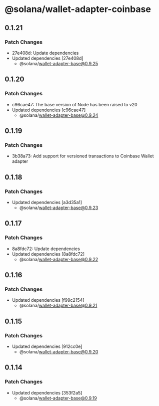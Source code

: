 # @solana/wallet-adapter-coinbase

## 0.1.21

### Patch Changes

- 27e408d: Update dependencies
- Updated dependencies [27e408d]
    - @solana/wallet-adapter-base@0.9.25

## 0.1.20

### Patch Changes

- c96cae47: The base version of Node has been raised to v20
- Updated dependencies [c96cae47]
    - @solana/wallet-adapter-base@0.9.24

## 0.1.19

### Patch Changes

- 3b38a73: Add support for versioned transactions to Coinbase Wallet adapter

## 0.1.18

### Patch Changes

- Updated dependencies [a3d35a1]
    - @solana/wallet-adapter-base@0.9.23

## 0.1.17

### Patch Changes

- 8a8fdc72: Update dependencies
- Updated dependencies [8a8fdc72]
    - @solana/wallet-adapter-base@0.9.22

## 0.1.16

### Patch Changes

- Updated dependencies [f99c2154]
    - @solana/wallet-adapter-base@0.9.21

## 0.1.15

### Patch Changes

- Updated dependencies [912cc0e]
    - @solana/wallet-adapter-base@0.9.20

## 0.1.14

### Patch Changes

- Updated dependencies [353f2a5]
    - @solana/wallet-adapter-base@0.9.19
